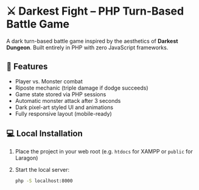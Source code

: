 # ⚔️ Darkest Fight – PHP Turn-Based Battle Game

A dark turn-based battle game inspired by the aesthetics of **Darkest Dungeon**. Built entirely in PHP with zero JavaScript frameworks.

## 🧩 Features

- Player vs. Monster combat
- Riposte mechanic (triple damage if dodge succeeds)
- Game state stored via PHP sessions
- Automatic monster attack after 3 seconds
- Dark pixel-art styled UI and animations
- Fully responsive layout (mobile-ready)

## 💻 Local Installation

1. Place the project in your web root (e.g. `htdocs` for XAMPP or `public` for Laragon)
2. Start the local server:

   ```bash
   php -S localhost:8000
